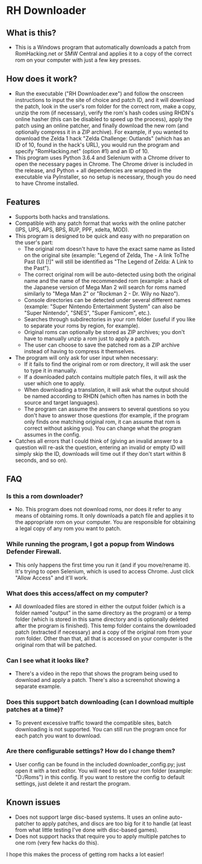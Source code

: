 # RH Downloader
## What is this?
- This is a Windows program that automatically downloads a patch from RomHacking.net or SMW Central and applies it to a copy of the correct rom on your computer with just a few key presses.

## How does it work?
- Run the executable ("RH Downloader.exe") and follow the onscreen instructions to input the site of choice and patch ID, and it will download the patch, look in the user's rom folder for the correct rom, make a copy, unzip the rom (if necessary), verify the rom's hash codes using RHDN's online hasher (this can be disabled to speed up the process), apply the patch using an online patcher, and finally download the new rom (and optionally compress it in a ZIP archive). For example, if you wanted to download the Zelda 1 hack "Zelda Challenge: Outlands" (which has an ID of 10, found in the hack's URL), you would run the program and specify "RomHacking.net" (option #1) and an ID of 10.
- This program uses Python 3.6.4 and Selenium with a Chrome driver to open the necessary pages in Chrome. The Chrome driver is included in the release, and Python + all dependencies are wrapped in the executable via PyInstaller, so no setup is necessary, though you do need to have Chrome installed.

## Features
- Supports both hacks and translations.
- Compatible with any patch format that works with the online patcher (IPS, UPS, APS, BPS, RUP, PPF, xdelta, MOD).
- This program is designed to be quick and easy with no preparation on the user's part:
    - The original rom doesn't have to have the exact same name as listed on the original site (example: "Legend of Zelda, The - A link ToThe Past (U) [!]" will still be identified as "The Legend of Zelda: A Link to the Past").
    - The correct original rom will be auto-detected using both the original name and the name of the recommended rom (example: a hack of the Japanese version of Mega Man 2 will search for roms named similarly to "Mega Man 2" or "Rockman 2 - Dr. Wily no Nazo").
    - Console directories can be detected under several different names (example: "Super Nintendo Entertainment System" can also be "Super Nintendo", "SNES", "Super Famicom", etc.).
    - Searches through subdirectories in your rom folder (useful if you like to separate your roms by region, for example).
    - Original roms can optionally be stored as ZIP archives; you don't have to manually unzip a rom just to apply a patch.
    - The user can choose to save the patched rom as a ZIP archive instead of having to compress it themselves.
- The program will only ask for user input when necessary:
    - If it fails to find the original rom or rom directory, it will ask the user to type it in manually.
    - If a downloaded patch contains multiple patch files, it will ask the user which one to apply.
    - When downloading a translation, it will ask what the output should be named according to RHDN (which often has names in both the source and target languages).
    - The program can assume the answers to several questions so you don't have to answer those questions (for example, if the program only finds one matching original rom, it can assume that rom is correct without asking you). You can change what the program assumes in the config.
- Catches all errors that I could think of (giving an invalid answer to a question will re-ask the question, entering an invalid or empty ID will simply skip the ID, downloads will time out if they don't start within 8 seconds, and so on).

## FAQ
### Is this a rom downloader?
- No. This program does not download roms, nor does it refer to any means of obtaining roms. It only downloads a patch file and applies it to the appropriate rom on your computer. You are responsible for obtaining a legal copy of any rom you want to patch.
### While running the program, I got a popup from Windows Defender Firewall.
- This only happens the first time you run it (and if you move/rename it). It's trying to open Selenium, which is used to access Chrome. Just click "Allow Access" and it'll work.
### What does this access/affect on my computer?
- All downloaded files are stored in either the output folder (which is a folder named "output" in the same directory as the program) or a temp folder (which is stored in this same directory and is optionally deleted after the program is finished). This temp folder contains the downloaded patch (extracted if necessary) and a copy of the original rom from your rom folder. Other than that, all that is accessed on your computer is the original rom that will be patched.
### Can I see what it looks like?
- There's a video in the repo that shows the program being used to download and apply a patch. There's also a screenshot showing a separate example.
### Does this support batch downloading (can I download multiple patches at a time)?
- To prevent excessive traffic toward the compatible sites, batch downloading is not supported. You can still run the program once for each patch you want to download.
### Are there configurable settings? How do I change them?
- User config can be found in the included downloader_config.py; just open it with a text editor. You will need to set your rom folder (example: "D:/Roms") in this config. If you want to restore the config to default settings, just delete it and restart the program.

## Known issues
- Does not support large disc-based systems. It uses an online auto-patcher to apply patches, and discs are too big for it to handle (at least from what little testing I've done with disc-based games).
- Does not support hacks that require you to apply multiple patches to one rom (very few hacks do this).

I hope this makes the process of getting rom hacks a lot easier!
